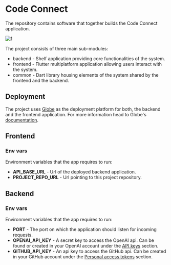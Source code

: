 # Code Connect

The repository contains software that together builds the Code Connect application.

![1](https://github.com/tomwyr/code-connect/assets/9600796/aeedc79d-54b0-4a91-8999-e7169c4b7a87)

The project consists of three main sub-modules:

- backend - Shelf application providing core functionalities of the system.
- frontend - Flutter multiplatform application allowing users interact with the system.
- common - Dart library housing elements of the system shared by the frontend and the backend.

## Deployment

The project uses [Globe](globe.dev) as the deployment platform for both, the backend and the frontend application. For more information head to Globe's [documentation](https://docs.globe.dev/).

## Frontend

### Env vars

Environment variables that the app requires to run:

- **API_BASE_URL** - Url of the deployed backend application.
- **PROJECT_REPO_URL** - Url pointing to this project repository.

## Backend

### Env vars

Environment variables that the app requires to run:

- **PORT** - The port on which the application should listen for incoming requests.
- **OPENAI_API_KEY** - A secret key to access the OpenAI api. Can be found or created in your OpenAI account under the [API keys](https://platform.openai.com/api-keys) section.
- **GITHUB_API_KEY** - An api key to access the GitHub api. Can be created in your GitHub account under the [Personal access tokens](https://github.com/settings/tokens) section.
